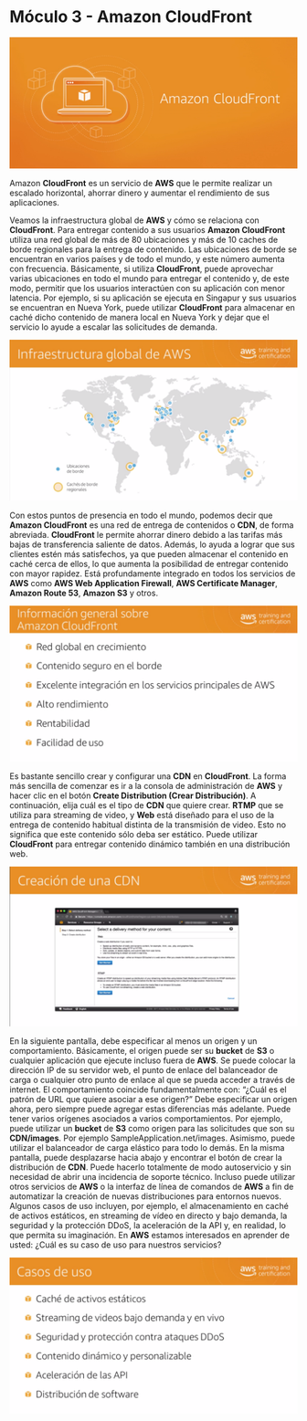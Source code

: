 # Móculo 3 - Amazon CloudFront

![](../aws-images/aws-modulo-03/m3-sprincipales-aws-061.png)

Amazon **CloudFront** es un servicio de **AWS** que le permite realizar un escalado horizontal, ahorrar dinero y aumentar el rendimiento de sus aplicaciones. 

Veamos la infraestructura global de **AWS** y cómo se relaciona con **CloudFront**. Para entregar contenido a sus usuarios **Amazon CloudFront** utiliza una red global de más de 80 ubicaciones y más de 10 caches de borde regionales para la entrega de contenido. Las ubicaciones de borde se encuentran en varios países y de todo el mundo, y este número aumenta con frecuencia. Básicamente, si utiliza **CloudFront**, puede aprovechar varias ubicaciones en todo el mundo para entregar el contenido y, de este modo, permitir que los usuarios interactúen con su aplicación con menor latencia. Por ejemplo, si su aplicación se ejecuta en Singapur y sus usuarios se encuentran en Nueva York, puede utilizar **CloudFront** para almacenar en caché dicho contenido de manera local en Nueva York y dejar que el servicio lo ayude a escalar las solicitudes de demanda.

![](../aws-images/aws-modulo-03/m3-sprincipales-aws-062.png)

Con estos puntos de presencia en todo el mundo, podemos decir que **Amazon CloudFront** es una red de entrega de contenidos o **CDN**, de forma abreviada. **CloudFront** le permite ahorrar dinero debido a las tarifas más bajas de transferencia saliente de datos. Además, lo ayuda a lograr que sus clientes estén más satisfechos, ya que pueden almacenar el contenido en caché cerca de ellos, lo que aumenta la posibilidad de entregar contenido con mayor rapidez. Está profundamente integrado en todos los servicios de **AWS** como **AWS Web Application Firewall**, **AWS Certificate Manager**,  **Amazon Route 53**, **Amazon S3** y otros. 

![](../aws-images/aws-modulo-03/m3-sprincipales-aws-063.png)

Es bastante sencillo crear y configurar una **CDN** en **CloudFront**. La forma más sencilla de comenzar es ir a la consola de administración de **AWS** y hacer clic en el botón **Create Distribution (Crear Distribución)**. A continuación, elija cuál es el tipo de **CDN** que quiere crear. **RTMP** que se utiliza para streaming de video, y **Web** está diseñado para el uso de la entrega de contenido habitual distinta de la transmisión de video. Esto no significa que este contenido sólo deba ser estático. Puede utilizar **CloudFront** para entregar contenido dinámico también en una distribución web.

![](../aws-images/aws-modulo-03/m3-sprincipales-aws-064.png)

En la siguiente pantalla, debe especificar al menos un origen y un comportamiento. Básicamente, el origen puede ser su **bucket** de **S3** o cualquier aplicación que ejecute incluso fuera de **AWS**. Se puede colocar la dirección IP de su servidor web, el punto de enlace del balanceador de carga o cualquier otro punto de enlace al que se pueda acceder a través de internet. El comportamiento coincide fundamentalmente con: “¿Cuál es el patrón de URL que quiere asociar a ese origen?” Debe especificar un origen ahora, pero siempre puede agregar estas diferencias más adelante. Puede tener varios orígenes asociados a varios comportamientos. Por ejemplo, puede utilizar un **bucket** de **S3** como origen para las solicitudes que son su **CDN/images**. Por ejemplo SampleApplication.net/images. Asimismo, puede utilizar el balanceador de carga elástico para todo lo demás. En la misma pantalla, puede desplazarse hacia abajo y encontrar el botón de crear la distribución de **CDN**. Puede hacerlo totalmente de modo autoservicio y sin necesidad de abrir una incidencia de soporte técnico. Incluso puede utilizar otros servicios de **AWS** o la interfaz de línea de comandos de **AWS** a fin de automatizar la creación de nuevas distribuciones para entornos nuevos.
Algunos casos de uso incluyen, por ejemplo, el almacenamiento en caché de activos estáticos, en streaming de vídeo en directo y bajo demanda, la seguridad y la protección DDoS, la aceleración de la API y, en realidad, lo que permita su imaginación. En **AWS** estamos interesados en aprender de usted: ¿Cuál es su caso de uso para nuestros servicios?

![](../aws-images/aws-modulo-03/m3-sprincipales-aws-065.png)